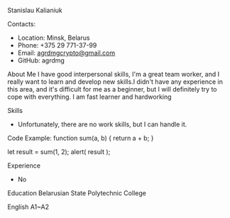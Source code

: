 Stanislau Kalianiuk

Contacts:
* Location: Minsk, Belarus
* Phone: +375 29 771-37-99
* Email: agrdmgcrypto@gmail.com
* GitHub: agrdmg

About Me
I have good interpersonal skills, I'm a great team worker, and I really want to learn and develop new skills.I didn't have any experience in this area, and it's difficult for me as a beginner, but I will definitely try to cope with everything.
I am fast learner and hardworking

Skills
* Unfortunately, there are no work skills, but I can handle it.

Code Example:
function sum(a, b) {
  return a + b;
}

let result = sum(1, 2);
alert( result );

Experience
- No

Education
Belarusian State Polytechnic College

English
A1~A2

